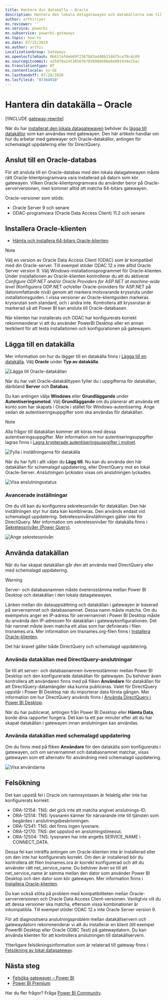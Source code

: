 ```yaml
---
title: Hantera din datakälla – Oracle
description: Hantera den lokala datagatewayen och datakällorna som tillhör denna gateway.
author: arthiriyer
ms.reviewer: ''
ms.service: powerbi
ms.subservice: powerbi-gateways
ms.topic: how-to
ms.date: 07/15/2019
ms.author: arthii
LocalizationGroup: Gateways
ms.openlocfilehash: 0b617afdeb69f2367b83ad40b2146f5ce78cdc89
ms.sourcegitcommit: a254f6e2453656f6783690669be8e881934e15ac
ms.translationtype: HT
ms.contentlocale: sv-SE
ms.lasthandoff: 07/28/2020
ms.locfileid: "87364018"
---
```

# <a name="manage-your-data-source---oracle"></a>Hantera din datakälla – Oracle

[!INCLUDE [gateway-rewrite](../includes/gateway-rewrite.md)]

När du har [installerat den lokala datagatewayen](/data-integration/gateway/service-gateway-install) behöver du [lägga till datakällor](service-gateway-data-sources.md#add-a-data-source) som kan användas med gatewayen. Den här artikeln handlar om hur du arbetar med gatewayer och Oracle-datakällor, antingen för schemalagd uppdatering eller för DirectQuery.

## <a name="connect-to-an-oracle-database"></a>Anslut till en Oracle-databas
För att ansluta till en Oracle-databas med den lokala datagatewayen måste rätt Oracle-klientprogramvara vara installerad på datorn som kör gatewayen. Vilken Oracle-klientprogramvara du använder beror på Oracle-serverversionen, men kommer alltid att matcha 64-bitars gatewayen.

Oracle-versioner som stöds: 
- Oracle Server 9 och senare
- ODAC-programvara (Oracle Data Access Client) 11.2 och senare

## <a name="install-the-oracle-client"></a>Installera Oracle-klienten
- [Hämta och installera 64-bitars Oracle-klienten](https://www.oracle.com/database/technologies/odac-downloads.html).

> [!NOTE]
> Välj en version av Oracle Data Access Client (ODAC) som är kompatibel med din Oracle-server. Till exempel stöder ODAC 12.x inte alltid Oracle Server version 9.
> Välj Windows-installationsprogrammet för Oracle-klienten.
> Under installationen av Oracle-klienten kontrollerar du att du aktiverat *Configure ODP.NET and/or Oracle Providers for ASP.NET at machine-wide level* (Konfigurera ODP.NET och/eller Oracle-providers för ASP.NET på datoromfattande nivå) genom att markera motsvarande kryssruta under installationsguiden. I vissa versioner av Oracle-klientguiden markeras kryssrutan som standard, och i andra inte. Kontrollera att kryssrutan är markerad så att Power BI kan ansluta till Oracle-databasen.
 
När klienten har installerats och ODAC har konfigurerats korrekt rekommenderar vi att du använder PowerBI Desktop eller en annan testklient för att testa installationen och konfigurationen på gatewayen.

## <a name="add-a-data-source"></a>Lägga till en datakälla

Mer information om hur du lägger till en datakälla finns i [Lägga till en datakälla](service-gateway-data-sources.md#add-a-data-source). Välj **Oracle** under **Typ av datakälla**.

![Lägga till Oracle-datakällan](media/service-gateway-onprem-manage-oracle/data-source-oracle.png)

När du har valt Oracle-datakälltypen fyller du i uppgifterna för datakällan, däribland **Server** och **Databas**. 

Du kan antingen välja **Windows** eller **Grundläggande** under **Autentiseringsmetod**. Välj **Grundläggande** om du planerar att använda ett konto som har skapats i Oracle i stället för Windows-autentisering. Ange sedan de autentiseringsuppgifter som ska användas för datakällan.

> [!NOTE]
> Alla frågor till datakällan kommer att köras med dessa autentiseringsuppgifter. Mer information om hur autentiseringsuppgifter lagras finns i [Lagra krypterade autentiseringsuppgifter i molnet](service-gateway-data-sources.md#store-encrypted-credentials-in-the-cloud).

![Fylla i inställningarna för datakälla](media/service-gateway-onprem-manage-oracle/data-source-oracle2.png)

När du har fyllt i allt väljer du **Lägg till**. Nu kan du använda den här datakällan för schemalagd uppdatering, eller DirectQuery mot en lokal Oracle-Server. *Anslutningen lyckades* visas om anslutningen lyckades.

![Visa anslutningsstatus](media/service-gateway-onprem-manage-oracle/datasourcesettings4.png)

### <a name="advanced-settings"></a>Avancerade inställningar

Om du vill kan du konfigurera sekretessnivån för datakällan. Den här inställningen styr hur data kan kombineras. Den används endast vid schemalagd uppdatering. Sekretessnivåinställningen gäller inte för DirectQuery. Mer information om sekretessnivåer för datakälla finns i [Sekretessnivåer (Power Query)](https://support.office.com/article/Privacy-levels-Power-Query-CC3EDE4D-359E-4B28-BC72-9BEE7900B540).

![Ange sekretessnivån](media/service-gateway-onprem-manage-oracle/datasourcesettings9.png)

## <a name="use-the-data-source"></a>Använda datakällan

När du har skapat datakällan går den att använda med DirectQuery eller med schemalagd uppdatering.

> [!WARNING]
> Server- och databasnamnen måste överensstämma mellan Power BI Desktop och datakällan i den lokala datagatewayen.

Länken mellan din datauppsättning och datakällan i gatewayen är baserad på servernamnet och databasnamnet. Dessa namn måste matcha. Om du exempelvis anger en IP-adress för servernamnet i Power BI Desktop måste du använda den IP-adressen för datakällan i gatewaykonfigurationen. Det här namnet måste även matcha ett alias som har definierats i filen tnsnames.ora. Mer information om tnsnames.org-filen finns i [Installera Oracle-klienten](#install-the-oracle-client).

Det här kravet gäller både DirectQuery och schemalagd uppdatering.

### <a name="use-the-data-source-with-directquery-connections"></a>Använda datakällan med DirectQuery-anslutningar

Se till att server- och databasnamnen överensstämmer mellan Power BI Desktop och den konfigurerade datakällan för gatewayen. Du behöver även kontrollera att användaren finns med på fliken **Användare** för datakällan för att DirectQuery-datamängder ska kunna publiceras. Valet för DirectQuery uppstår i Power BI Desktop när du importerar data första gången. Mer information om hur DirectQuery används finns i [Använda DirectQuery i Power BI Desktop](desktop-use-directquery.md).

När du har publicerat, antingen från Power BI Desktop eller **Hämta Data**, borde dina rapporter fungera. Det kan ta ett par minuter efter att du har skapat datakällan i gatewayen innan anslutningen kan användas.

### <a name="use-the-data-source-with-scheduled-refresh"></a>Använda datakällan med schemalagd uppdatering

Om du finns med på fliken **Användare** för den datakälla som konfigurerats i gatewayen, och om servernamnet och databasnamnet matchar, visas gatewayen som ett alternativ för användning med schemalagd uppdatering.

![Visa användarna](media/service-gateway-onprem-manage-oracle/powerbi-gateway-enterprise-schedule-refresh.png)

## <a name="troubleshooting"></a>Felsökning

Det kan uppstå fel i Oracle om namnsyntaxen är felaktig eller inte har konfigurerats korrekt:

* ORA-12154: TNS: det gick inte att matcha angivet anslutnings-ID.
* ORA-12514: TNS: lyssnaren känner för närvarande inte till tjänsten som begärdes i anslutningsbeskrivningen.
* ORA-12541: TNS: det finns ingen lyssnare.
* ORA-12170: TNS: det uppstod en anslutningstimeout.
* ORA-12504: TNS: lyssnaren har inte angetts SERVICE_NAME i CONNECT_DATA.

Dessa fel kan inträffa antingen om Oracle-klienten inte är installerad eller om den inte har konfigurerats korrekt. Om den är installerad bör du kontrollera att filen tnsnames.ora är korrekt konfigurerad och att du använder rätt net_service_name. Du behöver även se till att net_service_name är samma mellan den dator som använder Power BI Desktop och den dator som kör gatewayen. Mer information finns i [Installera Oracle-klienten](#install-the-oracle-client).

Du kan också stöta på problem med kompatibiliteten mellan Oracle-serverversionen och Oracle Data Access Client-versionen. Vanligtvis vill du att dessa versioner ska matcha, eftersom vissa kombinationer är inkompatibla. Till exempel stöder ODAC 12.x inte Oracle Server version 9.

För att diagnostisera anslutningsproblem mellan datakällservern och gatewaydatorn rekommenderar vi att du installerar en klient (till exempel PowerBI Desktop eller Oracle ODBC Test) på gatewaydatorn. Du kan använda klienten för att kontrollera anslutningen till datakällservern.

Ytterligare felsökningsinformation som är relaterad till gateway finns i [Felsökning av lokal datagateway](/data-integration/gateway/service-gateway-tshoot).

## <a name="next-steps"></a>Nästa steg

* [Felsöka gatewayer – Power BI](service-gateway-onprem-tshoot.md)
* [Power BI Premium](../admin/service-premium-what-is.md)

Har du fler frågor? Fråga [Power BI Community](https://community.powerbi.com/).
